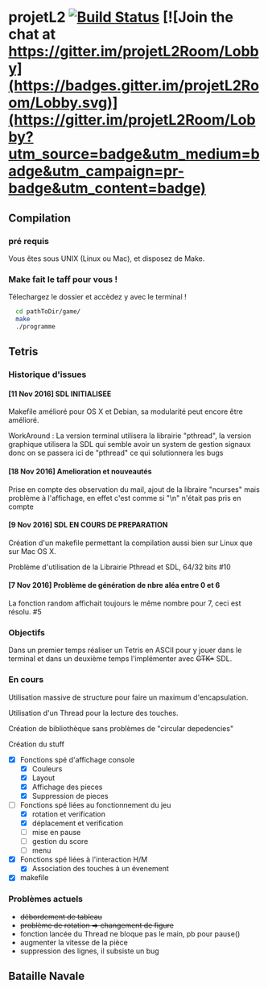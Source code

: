 # projetL2 [![Build Status](https://travis-ci.org/PierreFontaine/projetL2.svg?branch=master)](https://travis-ci.org/PierreFontaine/projetL2) [![Join the chat at https://gitter.im/projetL2Room/Lobby](https://badges.gitter.im/projetL2Room/Lobby.svg)](https://gitter.im/projetL2Room/Lobby?utm_source=badge&utm_medium=badge&utm_campaign=pr-badge&utm_content=badge)



## Compilation

### pré requis

Vous êtes sous UNIX (Linux ou Mac), et disposez de Make.


### Make fait le taff pour vous !

Télechargez le dossier et accèdez y avec le terminal !

```sh
  cd pathToDir/game/
  make
  ./programme
```

## Tetris
### Historique d'issues
#### [11 Nov 2016] SDL INITIALISEE

  Makefile amélioré pour OS X et Debian, sa modularité peut encore être amélioré.


  WorkAround :
  La version terminal utilisera la librairie "pthread", la version graphique utilisera la SDL qui semble avoir un system de gestion signaux donc on se passera ici de "pthread" ce qui solutionnera les bugs

#### [18 Nov 2016] Amelioration et nouveautés

  Prise en compte des observation du mail, ajout de la libraire "ncurses" mais problème à l'affichage, en effet c'est comme si "\n" n'était pas pris en compte

#### [9 Nov 2016] SDL EN COURS DE PREPARATION

  Création d'un makefile permettant la compilation aussi bien sur Linux que sur Mac OS X.

  Problème d'utilisation de la Librairie Pthread et SDL, 64/32 bits #10

#### [7 Nov 2016] Problème de génération de nbre aléa entre 0 et 6

  La fonction random affichait toujours le même nombre pour 7, ceci est résolu. #5

### Objectifs

  Dans un premier temps réaliser un Tetris en ASCII pour y jouer dans le terminal et dans un deuxième temps l'implémenter avec ~~GTK+~~ SDL.

### En cours

  Utilisation massive de structure pour faire un maximum d'encapsulation.

  Utilisation d'un Thread pour la lecture des touches.

  Création de bibliothèque sans problèmes de "circular depedencies"
  <!-- -->
  Création du stuff

  - [x] Fonctions spé d'affichage console
    - [x] Couleurs
    - [x] Layout
    - [x] Affichage des pieces
    - [x] Suppression de pieces
  - [ ] Fonctions spé liées au fonctionnement du jeu
    - [x] rotation et verification
    - [x] déplacement et verification
    - [ ] mise en pause
    - [ ] gestion du score
    - [ ] menu
  - [x] Fonctions spé liées à l'interaction H/M
    - [x] Association des touches à un évenement
  - [x] makefile

### Problèmes actuels

- ~~débordement de tableau~~
- ~~problème de rotation => changement de figure~~
- fonction lancée du Thread ne bloque pas le main, pb pour pause()
- augmenter la vitesse de la pièce
- suppression des lignes, il subsiste un bug


## Bataille Navale
